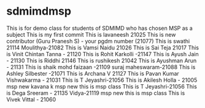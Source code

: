 # sdmimdmsp
This is for demo class for students of SDMIMD who has chosen MSP as a subject
This is my first commit 
This is lavaneesh 21025
This is new contributor (Guru Pranesh S) - your pgdm number (21077) 
This  is swathi 21114
Moulithya-21082
This is Vamsi Naidu 21026
This is Sai Teja 21017
This is Vinit Chintan Tanna - 21120
This is Rohit Karkolli -21147
This is Ayush Jain - 21130
This is Riddhi 21146
This is rushikesh 21042
This is Ayushman Arun - 21131
This is shaik mohd faizaan -21109
suraj maheswaram-21088
This is Ashley Silbester -21071
This is Archana V 21127
This is Pavan Kumar Vishwakarma - 21031
This is T Jeyashri-21056
This is Akilesh Holla - 21005
msp new
kavana k
msp new
this is msp class 
This is T Jeyashri-21056
This is Dega Sreeram - 21135
Vidya-21119
msp new
this is msp class 
This is Vivek Vittal - 21060
